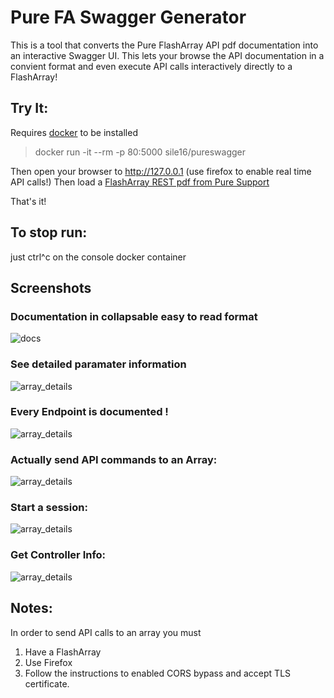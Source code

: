 # Pure FA Swagger Generator

This is a tool that converts the Pure FlashArray API pdf documentation into an interactive Swagger UI.  This lets your browse the API documentation in a convient format and even execute API calls interactively directly to a FlashArray!


## Try It: 
Requires [docker](https://docs.docker.com/install/) to be installed
> docker run -it --rm -p 80:5000 sile16/pureswagger 

Then open your browser to http://127.0.0.1 (use firefox to enable real time API calls!)
Then load a [FlashArray REST pdf from Pure Support](https://support.purestorage.com/FlashArray/PurityFA/Purity_FA_REST_API/Reference/REST_API_PDF_Reference_Guides)

That's it!

## To stop run:
just ctrl^c on the console docker container 


## Screenshots

### Documentation in collapsable easy to read format
![docs](https://raw.githubusercontent.com/sile16/pureswagger/master/images/docs.png)

### See detailed paramater information
![array_details](https://raw.githubusercontent.com/sile16/pureswagger/master/images/array_details.png)

### Every Endpoint is documented !
![array_details](https://raw.githubusercontent.com/sile16/pureswagger/master/images/list_of_endpoints.png)

### Actually send API commands to an Array:
![array_details](https://raw.githubusercontent.com/sile16/pureswagger/master/images/list_api.png)

### Start a session:
![array_details](https://raw.githubusercontent.com/sile16/pureswagger/master/images/start_session.png)

### Get Controller Info:
![array_details](https://raw.githubusercontent.com/sile16/pureswagger/master/images/get_controllers.png)

## Notes:

In order to send API calls to an array you must 
1.  Have a FlashArray
2.  Use Firefox
2.  Follow the instructions to enabled CORS bypass and accept TLS certificate.




